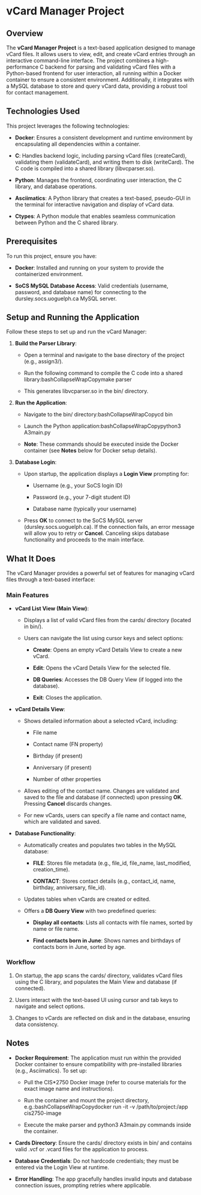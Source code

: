vCard Manager Project
=====================

Overview
--------

The **vCard Manager Project** is a text-based application designed to manage vCard files. It allows users to view, edit, and create vCard entries through an interactive command-line interface. The project combines a high-performance C backend for parsing and validating vCard files with a Python-based frontend for user interaction, all running within a Docker container to ensure a consistent environment. Additionally, it integrates with a MySQL database to store and query vCard data, providing a robust tool for contact management.

Technologies Used
-----------------

This project leverages the following technologies:

*   **Docker**: Ensures a consistent development and runtime environment by encapsulating all dependencies within a container.
    
*   **C**: Handles backend logic, including parsing vCard files (createCard), validating them (validateCard), and writing them to disk (writeCard). The C code is compiled into a shared library (libvcparser.so).
    
*   **Python**: Manages the frontend, coordinating user interaction, the C library, and database operations.
    
*   **Asciimatics**: A Python library that creates a text-based, pseudo-GUI in the terminal for interactive navigation and display of vCard data.
    
*   **Ctypes**: A Python module that enables seamless communication between Python and the C shared library.
    

Prerequisites
-------------

To run this project, ensure you have:

*   **Docker**: Installed and running on your system to provide the containerized environment.
    
*   **SoCS MySQL Database Access**: Valid credentials (username, password, and database name) for connecting to the dursley.socs.uoguelph.ca MySQL server.
    

Setup and Running the Application
---------------------------------

Follow these steps to set up and run the vCard Manager:

1.  **Build the Parser Library**:
    
    *   Open a terminal and navigate to the base directory of the project (e.g., assign3/).
        
    *   Run the following command to compile the C code into a shared library:bashCollapseWrapCopymake parser
        
    *   This generates libvcparser.so in the bin/ directory.
        
2.  **Run the Application**:
    
    *   Navigate to the bin/ directory:bashCollapseWrapCopycd bin
        
    *   Launch the Python application:bashCollapseWrapCopypython3 A3main.py
        
    *   **Note**: These commands should be executed inside the Docker container (see **Notes** below for Docker setup details).
        
3.  **Database Login**:
    
    *   Upon startup, the application displays a **Login View** prompting for:
        
        *   Username (e.g., your SoCS login ID)
            
        *   Password (e.g., your 7-digit student ID)
            
        *   Database name (typically your username)
            
    *   Press **OK** to connect to the SoCS MySQL server (dursley.socs.uoguelph.ca). If the connection fails, an error message will allow you to retry or **Cancel**. Canceling skips database functionality and proceeds to the main interface.
        

What It Does
------------

The vCard Manager provides a powerful set of features for managing vCard files through a text-based interface:

### Main Features

*   **vCard List View (Main View)**:
    
    *   Displays a list of valid vCard files from the cards/ directory (located in bin/).
        
    *   Users can navigate the list using cursor keys and select options:
        
        *   **Create**: Opens an empty vCard Details View to create a new vCard.
            
        *   **Edit**: Opens the vCard Details View for the selected file.
            
        *   **DB Queries**: Accesses the DB Query View (if logged into the database).
            
        *   **Exit**: Closes the application.
            
*   **vCard Details View**:
    
    *   Shows detailed information about a selected vCard, including:
        
        *   File name
            
        *   Contact name (FN property)
            
        *   Birthday (if present)
            
        *   Anniversary (if present)
            
        *   Number of other properties
            
    *   Allows editing of the contact name. Changes are validated and saved to the file and database (if connected) upon pressing **OK**. Pressing **Cancel** discards changes.
        
    *   For new vCards, users can specify a file name and contact name, which are validated and saved.
        
*   **Database Functionality**:
    
    *   Automatically creates and populates two tables in the MySQL database:
        
        *   **FILE**: Stores file metadata (e.g., file\_id, file\_name, last\_modified, creation\_time).
            
        *   **CONTACT**: Stores contact details (e.g., contact\_id, name, birthday, anniversary, file\_id).
            
    *   Updates tables when vCards are created or edited.
        
    *   Offers a **DB Query View** with two predefined queries:
        
        *   **Display all contacts**: Lists all contacts with file names, sorted by name or file name.
            
        *   **Find contacts born in June**: Shows names and birthdays of contacts born in June, sorted by age.
            

### Workflow

1.  On startup, the app scans the cards/ directory, validates vCard files using the C library, and populates the Main View and database (if connected).
    
2.  Users interact with the text-based UI using cursor and tab keys to navigate and select options.
    
3.  Changes to vCards are reflected on disk and in the database, ensuring data consistency.
    

Notes
-----

*   **Docker Requirement**: The application must run within the provided Docker container to ensure compatibility with pre-installed libraries (e.g., Asciimatics). To set up:
    
    *   Pull the CIS\*2750 Docker image (refer to course materials for the exact image name and instructions).
        
    *   Run the container and mount the project directory, e.g.:bashCollapseWrapCopydocker run -it -v /path/to/project:/app cis2750-image
        
    *   Execute the make parser and python3 A3main.py commands inside the container.
        
*   **Cards Directory**: Ensure the cards/ directory exists in bin/ and contains valid .vcf or .vcard files for the application to process.
    
*   **Database Credentials**: Do not hardcode credentials; they must be entered via the Login View at runtime.
    
*   **Error Handling**: The app gracefully handles invalid inputs and database connection issues, prompting retries where applicable.
    

